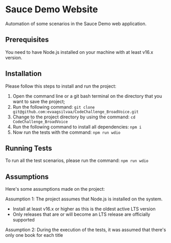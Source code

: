 # Sauce Demo Website
Automation of some scenarios in the Sauce Demo web application.

## Prerequisites
You need to have Node.js installed on your machine with at least v16.x version.

## Installation
Please follow this steps to install and run the project:
1. Open the command line or a git bash terminal on the directory that you want to save the project;
2. Run the following command: ```git clone git@github.com:evaagsilvaa/CodeChallenge_BroadVoice.git```
3. Change to the project directory by using the command: ```cd CodeChallenge_BroadVoice```
4. Run the following command to install all dependencies: ```npm i```
5. Now run the tests with the command: ```npm run wdio```

## Running Tests
To run all the test scenarios, please run the command: ```npm run wdio```

## Assumptions
Here's some assumptions made on the project:

Assumption 1: The project assumes that Node.js is installed on the system.
  - Install at least v16.x or higher as this is the oldest active LTS version
  - Only releases that are or will become an LTS release are officially supported

Assumption 2: During the execution of the tests, it was assumed that there's only one book for each title
